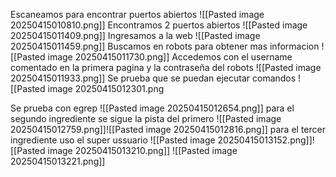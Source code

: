 Escaneamos para encontrar puertos abiertos
![[Pasted image 20250415010810.png]]
Encontramos 2 puertos abiertos
![[Pasted image 20250415011409.png]]
Ingresamos a la web
![[Pasted image 20250415011459.png]]
Buscamos en robots para obtener mas informacion
![[Pasted image 20250415011730.png]]
Accedemos con el username comentado en la primera pagina y la contraseña del robots
![[Pasted image 20250415011933.png]]
Se prueba que se puedan ejecutar comandos
![[Pasted image 20250415012301.png

Se prueba con egrep
![[Pasted image 20250415012654.png]]
para el segundo ingrediente se sigue la pista del primero
![[Pasted image 20250415012759.png]]![[Pasted image 20250415012816.png]]
para el tercer ingrediente uso el super ussuario 
![[Pasted image 20250415013152.png]]![[Pasted image 20250415013210.png]]
![[Pasted image 20250415013221.png]]
